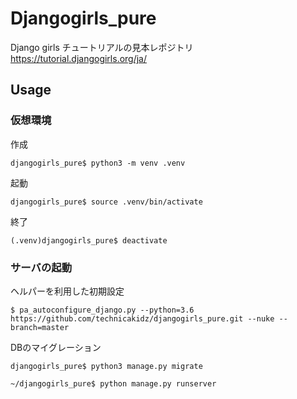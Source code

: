 # Djangogirls_pure

Django girls チュートリアルの見本レポジトリ
https://tutorial.djangogirls.org/ja/

## Usage
### 仮想環境

作成
```
djangogirls_pure$ python3 -m venv .venv
```

起動
```
djangogirls_pure$ source .venv/bin/activate
```

終了
```
(.venv)djangogirls_pure$ deactivate
```

### サーバの起動
ヘルパーを利用した初期設定
```
$ pa_autoconfigure_django.py --python=3.6 https://github.com/technicakidz/djangogirls_pure.git --nuke --branch=master
```

DBのマイグレーション
```
djangogirls_pure$ python3 manage.py migrate
```

```
~/djangogirls_pure$ python manage.py runserver
```